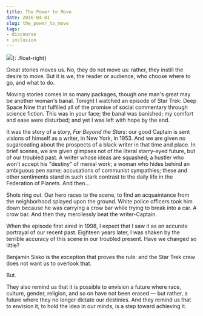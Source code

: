 ```yaml
---
title: The Power to Move
date: 2016-04-01
slug: the_power_to_move
tags:
- discourse
- inclusion
---
```


<img src="http://www.startrek.com/uploads/assets/articles/Beyond1.jpg">{: .float-right}

Great stories moves us. No, they do not move us: rather, they instill the desire
to move. But it is we, the reader or audience, who choose where to go, and what
to do.

Moving stories comes in so many packages, though one man's great may be another
woman's banal. Tonight I watched an episode of Star Trek: Deep Space Nine that
fulfilled all of the promise of social commentary through science fiction. This
was in your face; the banal was banished; my comfort and ease were disturbed;
and yet I was left with hope by the end.

It was the story of a story, _Far Beyond the Stars_: our good Captain is sent
visions of himself as a writer, in New York, in 1953. And we are given no
sugarcoating about the prospects of a black writer in that time and place. In
brief scenes, we are given glimpses not of the literal starry-eyed future, but
of our troubled past. A writer whose ideas are squashed; a hustler who won't
accept his "destiny" of menial work; a woman who hides behind an ambiguous pen
name; accusations of communist sympathies; these and other sentiments stand in
such stark contrast to the daily life in the Federation of Planets. And
then&hellip;

Shots ring out. Our hero races to the scene, to find an acquaintance from the
neighborhood splayed upon the ground. White police officers took him down
because he was carrying a crow bar while trying to break into a car. A crow bar.
And then they mercilessly beat the writer-Captain.

When the episode first aired in 1998, I expect that I saw it as an accurate
portrayal of our recent past. Eighteen years later, I was shaken by the terrible
accuracy of this scene in our troubled present. Have we changed so little?

Benjamin Sisko is the exception that proves the rule: and the Star Trek crew
does not want us to overlook that.

But.

They also remind us that it is possible to envision a future where race,
culture, gender, religion, and so on have not been erased &mdash; but rather, a
future where they no longer dictate our destinies. And they remind us that to
envision it, to hold the idea in our minds, is a step toward achieving it.
